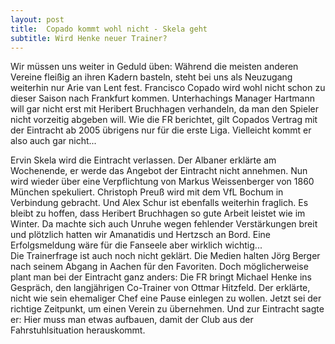 ```yaml
---
layout: post
title:  Copado kommt wohl nicht - Skela geht
subtitle: Wird Henke neuer Trainer?
---
```


Wir müssen uns weiter in Geduld üben: Während die meisten anderen Vereine fleißig an ihren Kadern basteln, steht bei uns als Neuzugang weiterhin nur Arie van Lent fest. Francisco Copado wird wohl nicht schon zu dieser Saison nach Frankfurt kommen. Unterhachings Manager Hartmann will gar nicht erst mit Heribert Bruchhagen verhandeln, da man den Spieler nicht vorzeitig abgeben will. Wie die FR berichtet, gilt Copados Vertrag mit der Eintracht ab 2005 übrigens nur für die erste Liga. Vielleicht kommt er also auch gar nicht...

Ervin Skela wird die Eintracht verlassen. Der Albaner erklärte am Wochenende, er werde das Angebot der Eintracht nicht annehmen. Nun wird wieder über eine Verpflichtung von Markus Weissenberger von 1860 München spekuliert. Christoph Preuß wird mit dem VfL Bochum in Verbindung gebracht. Und Alex Schur ist ebenfalls weiterhin fraglich. Es bleibt zu hoffen, dass Heribert Bruchhagen so gute Arbeit leistet wie im Winter. Da machte sich auch Unruhe wegen fehlender Verstärkungen breit und plötzlich hatten wir Amanatidis und Hertzsch an Bord. Eine Erfolgsmeldung wäre für die Fanseele aber wirklich wichtig...  
Die Trainerfrage ist auch noch nicht geklärt. Die Medien halten Jörg Berger nach seinem Abgang in Aachen für den Favoriten. Doch möglicherweise plant man bei der Eintracht ganz anders: Die FR bringt Michael Henke ins Gespräch, den langjährigen Co-Trainer von Ottmar Hitzfeld. Der erklärte, nicht wie sein ehemaliger Chef eine Pause einlegen zu wollen. Jetzt sei der richtige Zeitpunkt, um einen Verein zu übernehmen. Und zur Eintracht sagte er: Hier muss man etwas aufbauen, damit der Club aus der Fahrstuhlsituation herauskommt.
